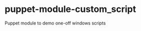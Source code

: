 puppet-module-custom_script
===========================

Puppet module to demo one-off windows scripts
